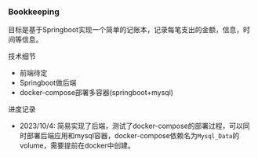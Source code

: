 ### Bookkeeping
目标是基于Springboot实现一个简单的记账本，记录每笔支出的金额，信息，时间等信息。

技术细节
- 前端待定
- Springboot做后端
- docker-compose部署多容器(springboot+mysql)

进度记录
- 2023/10/4: 简易实现了后端，测试了docker-compose的部署过程，可以同时部署后端应用和mysql容器，docker-compose依赖名为`Mysql_Data`的volume，需要提前在docker中创建。